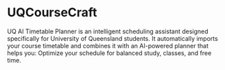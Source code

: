 # UQCourseCraft
UQ AI Timetable Planner is an intelligent scheduling assistant designed specifically for University of Queensland students. It automatically imports your course timetable and combines it with an AI-powered planner that helps you:  Optimize your schedule for balanced study, classes, and free time.
